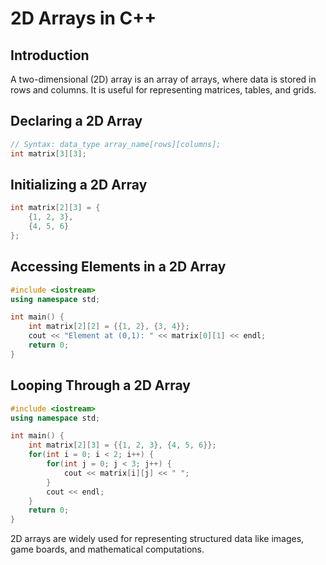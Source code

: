 # 2D Arrays in C++

## Introduction
A two-dimensional (2D) array is an array of arrays, where data is stored in rows and columns. It is useful for representing matrices, tables, and grids.

## Declaring a 2D Array
```cpp
// Syntax: data_type array_name[rows][columns];
int matrix[3][3];
```

## Initializing a 2D Array
```cpp
int matrix[2][3] = {
    {1, 2, 3},
    {4, 5, 6}
};
```

## Accessing Elements in a 2D Array
```cpp
#include <iostream>
using namespace std;

int main() {
    int matrix[2][2] = {{1, 2}, {3, 4}};
    cout << "Element at (0,1): " << matrix[0][1] << endl;
    return 0;
}
```

## Looping Through a 2D Array
```cpp
#include <iostream>
using namespace std;

int main() {
    int matrix[2][3] = {{1, 2, 3}, {4, 5, 6}};
    for(int i = 0; i < 2; i++) {
        for(int j = 0; j < 3; j++) {
            cout << matrix[i][j] << " ";
        }
        cout << endl;
    }
    return 0;
}
```

2D arrays are widely used for representing structured data like images, game boards, and mathematical computations.
